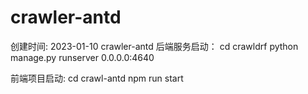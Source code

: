 # crawler-antd
创建时间: 2023-01-10
crawler-antd
后端服务启动：
cd crawldrf
python manage.py runserver 0.0.0.0:4640

前端项目启动: 
cd crawl-antd
npm run start


